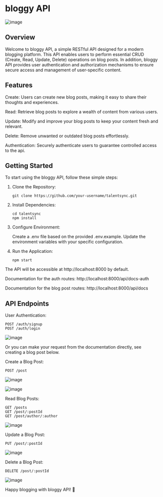 # bloggy API 

![image](https://github.com/habeebdindi/talentsync/assets/76703071/dd0fc872-b6bd-482f-94a2-64210c9ce5c7)

## Overview

Welcome to bloggy API, a simple RESTful API designed for a modern blogging platform. This API enables users to perform essential CRUD (Create, Read, Update, Delete) operations on blog posts. In addition, bloggy API provides user authentication and authorization mechanisms to ensure secure access and management of user-specific content.


## Features

Create: Users can create new blog posts, making it easy to share their thoughts and experiences.

Read: Retrieve blog posts to explore a wealth of content from various users.

Update: Modify and improve your blog posts to keep your content fresh and relevant.

Delete: Remove unwanted or outdated blog posts effortlessly.

Authentication: Securely authenticate users to guarantee controlled access to the api.


## Getting Started

To start using the bloggy API, follow these simple steps:

1. Clone the Repository:

   ```
   git clone https://github.com/your-username/talentsync.git
   ```

3. Install Dependencies:

   ```
   cd talentsync
   npm install
   ```

4. Configure Environment:

   Create a .env file based on the provided .env.example.
   Update the environment variables with your specific configuration.

5. Run the Application:

   ```
   npm start
   ```

The API will be accessible at http://localhost:8000 by default. 

Documentation for the auth routes: http://localhost:8000/api/docs-auth

Documentation for the blog post routes: http://localhost:8000/api/docs



## API Endpoints

User Authentication:

  ```
  POST /auth/signup
  POST /auth/login
  ```

![image](https://github.com/habeebdindi/talentsync/assets/76703071/35095ba5-50b8-4dff-8d3a-faa717523101)

Or you can make your request from the documentation directly, see creating a blog post below.


Create a Blog Post:

  ```
  POST /post
  ```

![image](https://github.com/habeebdindi/talentsync/assets/76703071/2f19d9b3-bed3-481c-9410-534abc17dc44)

![image](https://github.com/habeebdindi/talentsync/assets/76703071/d69e10bb-8d8a-4e20-b063-035c1f4c71ea)

Read Blog Posts:

  ```  
  GET /posts
  GET /post/:postId
  GET /post/author/:author
  ```

![image](https://github.com/habeebdindi/talentsync/assets/76703071/ee8533ea-91b5-4c1c-9c55-13e24faeee7a)

Update a Blog Post:

  ```
  PUT /post/:postId
  ```

![image](https://github.com/habeebdindi/talentsync/assets/76703071/018dc406-5c8a-4c3b-81f7-445800d4045d)


Delete a Blog Post:

  ```
  DELETE /post/:postId
  ```

![image](https://github.com/habeebdindi/talentsync/assets/76703071/949b92cd-f7d4-4348-8630-58f3019d310d)


Happy blogging with bloggy API! 🚀
